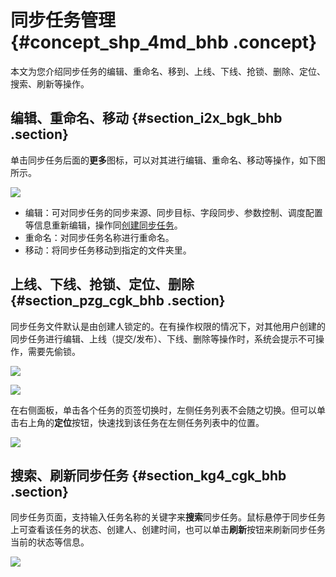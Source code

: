 # 同步任务管理 {#concept_shp_4md_bhb .concept}

本文为您介绍同步任务的编辑、重命名、移到、上线、下线、抢锁、删除、定位、搜索、刷新等操作。

## 编辑、重命名、移动 {#section_i2x_bgk_bhb .section}

单击同步任务后面的**更多**图标，可以对其进行编辑、重命名、移动等操作，如下图所示。

![](http://static-aliyun-doc.oss-cn-hangzhou.aliyuncs.com/assets/img/136304/155599244740617_zh-CN.png)

-   编辑：可对同步任务的同步来源、同步目标、字段同步、参数控制、调度配置等信息重新编辑，操作同[创建同步任务](cn.zh-CN/用户指南/数据引入/同步任务/创建同步任务.md#)。
-   重命名：对同步任务名称进行重命名。
-   移动：将同步任务移动到指定的文件夹里。

## 上线、下线、抢锁、定位、删除 {#section_pzg_cgk_bhb .section}

同步任务文件默认是由创建人锁定的。在有操作权限的情况下，对其他用户创建的同步任务进行编辑、上线（提交/发布）、下线、删除等操作时，系统会提示不可操作，需要先偷锁。

![](http://static-aliyun-doc.oss-cn-hangzhou.aliyuncs.com/assets/img/136304/155599244740631_zh-CN.png)

![](http://static-aliyun-doc.oss-cn-hangzhou.aliyuncs.com/assets/img/136304/155599244740633_zh-CN.png)

在右侧面板，单击各个任务的页签切换时，左侧任务列表不会随之切换。但可以单击右上角的**定位**按钮，快速找到该任务在左侧任务列表中的位置。

![](http://static-aliyun-doc.oss-cn-hangzhou.aliyuncs.com/assets/img/136304/155599244740778_zh-CN.png)

## 搜索、刷新同步任务 {#section_kg4_cgk_bhb .section}

同步任务页面，支持输入任务名称的关键字来**搜索**同步任务。鼠标悬停于同步任务上可查看该任务的状态、创建人、创建时间，也可以单击**刷新**按钮来刷新同步任务当前的状态等信息。

![](http://static-aliyun-doc.oss-cn-hangzhou.aliyuncs.com/assets/img/136304/155599244740638_zh-CN.png)

